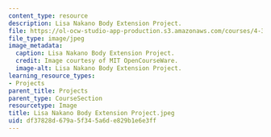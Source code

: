 ```yaml
---
content_type: resource
description: Lisa Nakano Body Extension Project.
file: https://ol-ocw-studio-app-production.s3.amazonaws.com/courses/4-301-introduction-to-the-visual-arts-spring-2007/df37828d679a5f345a6de829b1e6e3ff_LisaNakanoBodyExtensionProject.jpeg
file_type: image/jpeg
image_metadata:
  caption: Lisa Nakano Body Extension Project.
  credit: Image courtesy of MIT OpenCourseWare.
  image-alt: Lisa Nakano Body Extension Project.
learning_resource_types:
- Projects
parent_title: Projects
parent_type: CourseSection
resourcetype: Image
title: Lisa Nakano Body Extension Project.jpeg
uid: df37828d-679a-5f34-5a6d-e829b1e6e3ff
---
```

